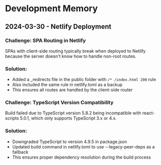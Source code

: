 # Development Memory

## 2024-03-30 - Netlify Deployment

### Challenge: SPA Routing in Netlify
SPAs with client-side routing typically break when deployed to Netlify because the server doesn't know how to handle non-root routes.

### Solution: 
- Added a _redirects file in the public folder with `/* /index.html 200` rule
- Also included the same rule in netlify.toml as a backup
- This ensures all routes are handled by the client-side router 

### Challenge: TypeScript Version Compatibility
Build failed due to TypeScript version 5.8.2 being incompatible with react-scripts 5.0.1, which only supports TypeScript 3.x or 4.x.

### Solution:
- Downgraded TypeScript to version 4.9.5 in package.json
- Updated build command in netlify.toml to use --legacy-peer-deps as a fallback
- This ensures proper dependency resolution during the build process 